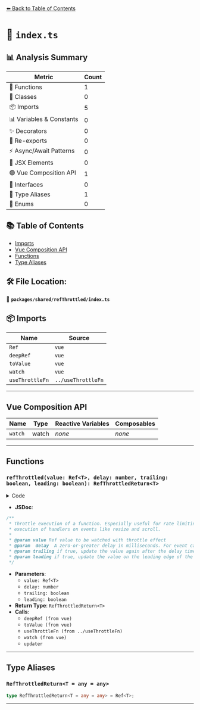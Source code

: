 [⬅️ Back to Table of Contents](../../../index.md)

# 📄 `index.ts`

## 📊 Analysis Summary

| Metric | Count |
|--------|-------|
| 🔧 Functions | 1 |
| 🧱 Classes | 0 |
| 📦 Imports | 5 |
| 📊 Variables & Constants | 0 |
| ✨ Decorators | 0 |
| 🔄 Re-exports | 0 |
| ⚡ Async/Await Patterns | 0 |
| 💠 JSX Elements | 0 |
| 🟢 Vue Composition API | 1 |
| 📐 Interfaces | 0 |
| 📑 Type Aliases | 1 |
| 🎯 Enums | 0 |

## 📚 Table of Contents

- [Imports](#imports)
- [Vue Composition API](#vue-composition-api)
- [Functions](#functions)
- [Type Aliases](#type-aliases)

## 🛠️ File Location:
📂 **`packages/shared/refThrottled/index.ts`**

## 📦 Imports

| Name | Source |
|------|--------|
| `Ref` | `vue` |
| `deepRef` | `vue` |
| `toValue` | `vue` |
| `watch` | `vue` |
| `useThrottleFn` | `../useThrottleFn` |


---

## Vue Composition API

| Name | Type | Reactive Variables | Composables |
|------|------|-------------------|-------------|
| `watch` | watch | *none* | *none* |


---

## Functions

### `refThrottled(value: Ref<T>, delay: number, trailing: boolean, leading: boolean): RefThrottledReturn<T>`

<details><summary>Code</summary>

```ts
export function refThrottled<T = any>(value: Ref<T>, delay = 200, trailing = true, leading = true): RefThrottledReturn<T> {
  if (delay <= 0)
    return value

  const throttled = deepRef(toValue(value))

  const updater = useThrottleFn(() => {
    throttled.value = value.value
  }, delay, trailing, leading)

  watch(value, () => updater())

  return throttled as Ref<T>
}
```
</details>

- **JSDoc**:
```ts
/**
 * Throttle execution of a function. Especially useful for rate limiting
 * execution of handlers on events like resize and scroll.
 *
 * @param value Ref value to be watched with throttle effect
 * @param  delay  A zero-or-greater delay in milliseconds. For event callbacks, values around 100 or 250 (or even higher) are most useful.
 * @param trailing if true, update the value again after the delay time is up
 * @param leading if true, update the value on the leading edge of the ms timeout
 */
```

- **Parameters**:
  - `value: Ref<T>`
  - `delay: number`
  - `trailing: boolean`
  - `leading: boolean`
- **Return Type**: `RefThrottledReturn<T>`
- **Calls**:
  - `deepRef (from vue)`
  - `toValue (from vue)`
  - `useThrottleFn (from ../useThrottleFn)`
  - `watch (from vue)`
  - `updater`

---

## Type Aliases

### `RefThrottledReturn<T = any = any>`

```ts
type RefThrottledReturn<T = any = any> = Ref<T>;
```


---